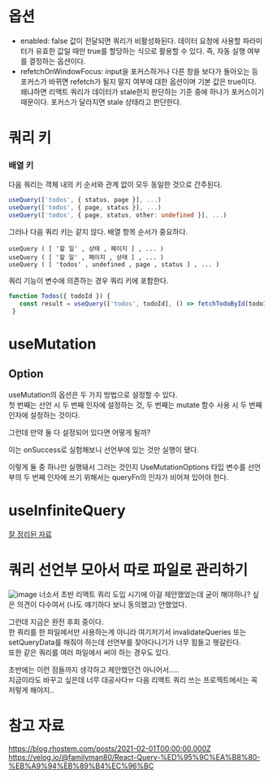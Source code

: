 # 옵션
- enabled: false 값이 전달되면 쿼리가 비활성화된다. 데이터 요청에 사용할 파라미터가 유효한 값일 때만 true를 할당하는 식으로 활용할 수 있다. 즉, 자동 실행 여부를 결정하는 옵션이다.
- refetchOnWindowFocus: input을 포커스하거나 다른 창을 보다가 돌아오는 등 포커스가 바뀌면 refetch가 될지 말지 여부에 대한 옵션이며 기본 값은 true이다. 왜냐하면 리액트 쿼리가 데이터가 stale한지 판단하는 기준 중에 하나가 포커스이기 때문이다. 포커스가 달라지면 stale 상태라고 판단한다.


# 쿼리 키
### 배열 키
다음 쿼리는 객체 내의 키 순서와 관계 없이 모두 동일한 것으로 간주된다.
```ts
useQuery(['todos', { status, page }], ...)
useQuery(['todos', { page, status }], ...)
useQuery(['todos', { page, status, other: undefined }], ...)
 ```
그러나 다음 쿼리 키는 같지 않다. 배열 항목 순서가 중요하다.
```
useQuery ( [ '할 일' , 상태 , 페이지 ] , ... ) 
useQuery ( [ '할 일' , 페이지 , 상태 ] , ... ) 
useQuery ( [ 'todos' , undefined , page , status ] , ... )
```
쿼리 기능이 변수에 의존하는 경우 쿼리 키에 포함한다.
```ts
function Todos({ todoId }) {
   const result = useQuery(['todos', todoId], () => fetchTodoById(todoId))
 }
 ```
 
# useMutation
## Option
useMutation의 옵션은 두 가지 방법으로 설정할 수 있다. <br />
첫 번째는 선언 시 두 번째 인자에 설정하는 것, 두 번째는 mutate 함수 사용 시 두 번째 인자에 설정하는 것이다.

그런데 만약 둘 다 설정되어 있다면 어떻게 될까?

이는 onSuccess로 실험해보니 선언부에 있는 것만 실행이 됐다.

이렇게 둘 중 하나만 실행돼서 그러는 것인지 UseMutationOptions 타입 변수를 선언부의 두 번째 인자에 쓰기 위해서는 queryFn의 인자가 비어져 있어야 한다.

# useInfiniteQuery
[잘 정리된 자료](https://jforj.tistory.com/246)

# 쿼리 선언부 모아서 따로 파일로 관리하기
![image](https://user-images.githubusercontent.com/73823388/173514107-457330aa-2271-4cc4-8626-3f55a10e6211.png)
너소서 초반 리액트 쿼리 도입 시기에 이걸 제안했었는데 굳이 해야하나? 싶은 의견이 다수여서 (나도 얘기하다 보니 동의했고) 안했었다.

그런데 지금은 완전 후회 중이다.
<br />
한 쿼리를 한 파일에서만 사용하는게 아니라 여기저기서 invalidateQueries 또는 setQueryData를 해줘야 하는데 선언부를 찾아다니기가 너무 힘들고 헷갈린다.
<br />
또한 같은 쿼리를 여러 파일에서 써야 하는 경우도 있다.

초반에는 이런 점들까지 생각하고 제안했던건 아니어서.....
<br />
지금이라도 바꾸고 싶은데 너무 대공사다ㅠ 다음 리액트 쿼리 쓰는 프로젝트에서는 꼭 저렇게 해야지..


# 참고 자료
https://blog.rhostem.com/posts/2021-02-01T00:00:00.000Z
https://velog.io/@familyman80/React-Query-%ED%95%9C%EA%B8%80-%EB%A9%94%EB%89%B4%EC%96%BC
